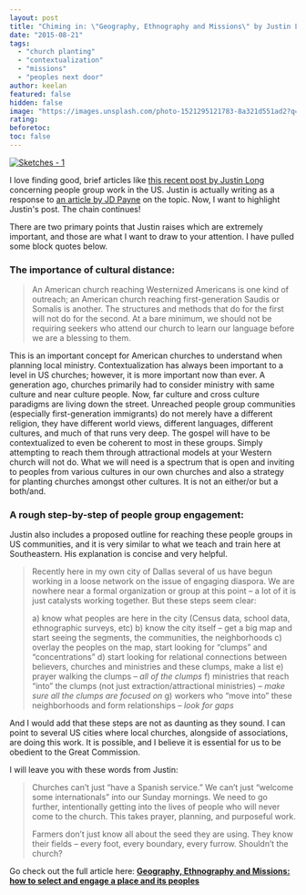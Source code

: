```yaml
---
layout: post
title: "Chiming in: \"Geography, Ethnography and Missions\" by Justin Long"
date: "2015-08-21"
tags: 
  - "church planting"
  - "contextualization"
  - "missions"
  - "peoples next door"
author: keelan
featured: false
hidden: false
image: "https://images.unsplash.com/photo-1521295121783-8a321d551ad2?q=80&w=2070&auto=format&fit=crop&ixlib=rb-4.0.3&ixid=M3wxMjA3fDB8MHxwaG90by1wYWdlfHx8fGVufDB8fHx8fA%3D%3D"
rating:
beforetoc:
toc: false
---
```


[![Sketches - 1](https://keelancook.files.wordpress.com/2020/08/f8bf5-sketches-1.png?w=1024&h=847)](https://keelancook.files.wordpress.com/2020/08/f8bf5-sketches-1.png)

I love finding good, brief articles like [this recent post by Justin Long](http://justinlong.org/2015/08/geography-and-missions-how-to-select-and-engage-a-place-and-its-peoples/) concerning people group work in the US. Justin is actually writing as a response to [an article by JD Payne](http://theupstreamcollective.org/2015/08/10/ask-a-missiologist-is-the-sending-church-conversation-only-a-global-conversation/) on the topic. Now, I want to highlight Justin's post. The chain continues!

There are two primary points that Justin raises which are extremely important, and those are what I want to draw to your attention. I have pulled some block quotes below.

### **The importance of cultural distance:**

> An American church reaching Westernized Americans is one kind of outreach; an American church reaching first-generation Saudis or Somalis is another. The structures and methods that do for the first will not do for the second. At a bare minimum, we should not be requiring seekers who attend our church to learn our language before we are a blessing to them.

This is an important concept for American churches to understand when planning local ministry. Contextualization has always been important to a level in US churches; however, it is more important now than ever. A generation ago, churches primarily had to consider ministry with same culture and near culture people. Now, far culture and cross culture paradigms are living down the street. Unreached people group communities (especially first-generation immigrants) do not merely have a different religion, they have different world views, different languages, different cultures, and much of that runs very deep. The gospel will have to be contextualized to even be coherent to most in these groups. Simply attempting to reach them through attractional models at your Western church will not do. What we will need is a spectrum that is open and inviting to peoples from various cultures in our own churches and also a strategy for planting churches amongst other cultures. It is not an either/or but a both/and.

### **A rough step-by-step of people group engagement:**

Justin also includes a proposed outline for reaching these people groups in US communities, and it is very similar to what we teach and train here at Southeastern. His explanation is concise and very helpful.

> Recently here in my own city of Dallas several of us have begun working in a loose network on the issue of engaging diaspora. We are nowhere near a formal organization or group at this point – a lot of it is just catalysts working together. But these steps seem clear:
> 
> a) know what peoples are here in the city (Census data, school data, ethnographic surveys, etc) b) know the city itself – get a big map and start seeing the segments, the communities, the neighborhoods c) overlay the peoples on the map, start looking for “clumps” and “concentrations” d) start looking for relational connections between believers, churches and ministries and these clumps, make a list e) prayer walking the clumps – _all of the clumps_ f) ministries that reach “into” the clumps (not just extraction/attractional ministries) – _make sure all the clumps are focused on_ g) workers who “move into” these neighborhoods and form relationships – _look for gaps_

And I would add that these steps are not as daunting as they sound. I can point to several US cities where local churches, alongside of associations, are doing this work. It is possible, and I believe it is essential for us to be obedient to the Great Commission.

I will leave you with these words from Justin:

> Churches can’t just “have a Spanish service.” We can’t just “welcome some internationals” into our Sunday mornings. We need to go further, intentionally getting into the lives of people who will never come to the church. This takes prayer, planning, and purposeful work.
> 
> Farmers don’t just know all about the seed they are using. They know their fields – every foot, every boundary, every furrow. Shouldn’t the church?

Go check out the full article here: **[Geography, Ethnography and Missions: how to select and engage a place and its peoples](http://justinlong.org/2015/08/geography-and-missions-how-to-select-and-engage-a-place-and-its-peoples/)**

